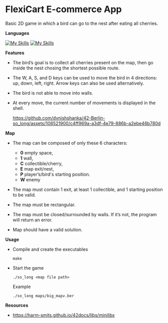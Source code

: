 # FlexiCart E-commerce App

Basic 2D game in which a bird can go to the nest after eating all cherries.

**Languages**

[![My Skills](https://skillicons.dev/icons?i=react)](https://skillicons.dev)
[![My Skills](https://skillicons.dev/icons?i=html)](https://skillicons.dev)

**Features**

- The bird’s goal is to collect all cherries present on the map, then go inside the nest chosing the shortest possible route.
- The W, A, S, and D keys can be used to move the bird in 4 directions: up, down, left, right. Arrow keys can also be used alternatively.
- The bird is not able to move into walls.
- At every move, the current number of movements is displayed in the shell.

  https://github.com/dvnishshanka/42-Berlin-so_long/assets/108521900/c4ff969a-a3df-4e79-886b-a2ebe46b780d

**Map**

- The map can be composed of only these 6 characters:
  - **0**  empty space,
  - **1**  wall,
  - **C**  collectible/cherry,
  - **E** map exit/nest,
  - **P**  player’s/bird's starting position.
  - **W**  enemy

- The map must contain 1 exit, at least 1 collectible, and 1 starting position to be valid.
  
- The map must be rectangular.
  
- The map must be closed/surrounded by walls. If it’s not, the program will return an error.

- Map should have a valid solution.

**Usage**

- Compile and create the executables
  ```
  make
  ```
- Start the game
  ```
  ./so_long <map file path>
  ```
  Example
  ```
  ./so_long maps/big_mapv.ber
  ```

**Resources**

- https://harm-smits.github.io/42docs/libs/minilibx
